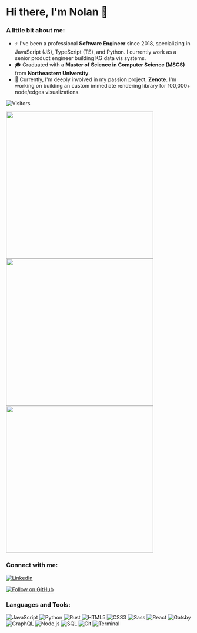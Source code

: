 # Hi there, I'm Nolan 👋

### A little bit about me:

- ⚡ I've been a professional **Software Engineer** since 2018, specializing in JavaScript (JS), TypeScript (TS), and Python. I currently work as a senior product engineer building KG data vis systems.
- 🎓 Graduated with a **Master of Science in Computer Science (MSCS)** from **Northeastern University**.
- 🌱 Currently, I'm deeply involved in my passion project, **Zenote**. I'm working on building an custom immediate rendering library for 100,000+ node/edges visualizations.

![Visitors](https://visitor-badge.laobi.icu/badge?page_id=CharalambosIoannou.eathren)


  <img src="https://github-readme-streak-stats.herokuapp.com?user=eathren&theme=dark&hide_border=true" width="400">
  <img src="https://github-readme-stats.vercel.app/api?username=eathren&show_icons=true&theme=bear" width="400">
  <img src="https://github-readme-stats.vercel.app/api/top-langs/?username=eathren&theme=tokyonight" width="400">


### Connect with me:

[![LinkedIn](https://img.shields.io/badge/LinkedIn-nolanbraman-blue?style=flat-square&logo=linkedin)](https://www.linkedin.com/in/nolanbraman/)

[![Follow on GitHub](https://img.shields.io/github/followers/eathren?label=Follow&style=social)](https://github.com/eathren)


### Languages and Tools:

![JavaScript](https://img.shields.io/badge/-JavaScript-F7DF1E?style=flat-square&logo=javascript&logoColor=black)
![Python](https://img.shields.io/badge/-Python-0000FF?style=flat-square&logo=python&logoColor=white)
![Rust](https://img.shields.io/badge/-Rust-000000?style=flat-square&logo=rust&logoColor=white)
![HTML5](https://img.shields.io/badge/-HTML5-E34F26?style=flat-square&logo=html5&logoColor=white)
![CSS3](https://img.shields.io/badge/-CSS3-1572B6?style=flat-square&logo=css3)
![Sass](https://img.shields.io/badge/-Sass-CC6699?style=flat-square&logo=sass&logoColor=white)
![React](https://img.shields.io/badge/-React-61DAFB?style=flat-square&logo=react&logoColor=black)
![Gatsby](https://img.shields.io/badge/-Gatsby-663399?style=flat-square&logo=gatsby&logoColor=white)
![GraphQL](https://img.shields.io/badge/-GraphQL-E10098?style=flat-square&logo=graphql&logoColor=white)
![Node.js](https://img.shields.io/badge/-Node.js-339933?style=flat-square&logo=node.js&logoColor=white)
![SQL](https://img.shields.io/badge/-SQL-336791?style=flat-square&logo=postgresql&logoColor=white)
![Git](https://img.shields.io/badge/-Git-F05032?style=flat-square&logo=git&logoColor=white)
![Terminal](https://img.shields.io/badge/-Terminal-4D4D4D?style=flat-square&logo=gnome-terminal&logoColor=white)

